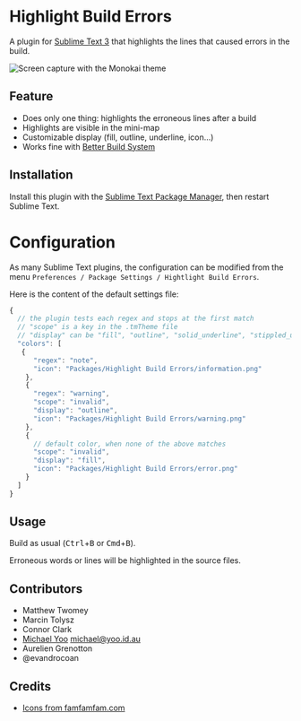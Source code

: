 Highlight Build Errors
======================

A plugin for [Sublime Text 3](http://www.sublimetext.com/) that highlights the lines that caused errors in the build.

![Screen capture with the Monokai theme](http://i.imgur.com/nj4WGFF.png)

## Feature

* Does only one thing: highlights the erroneous lines after a build
* Highlights are visible in the mini-map
* Customizable display (fill, outline, underline, icon...)
* Works fine with [Better Build System](https://sublime.wbond.net/packages/Better%20Build%20System)

## Installation

Install this plugin with the [Sublime Text Package Manager](https://sublime.wbond.net/), then restart Sublime Text.

# Configuration

As many Sublime Text plugins, the configuration can be modified from the menu `Preferences / Package Settings / Hightlight Build Errors`.

Here is the content of the default settings file:

```javascript
{
  // the plugin tests each regex and stops at the first match
  // "scope" is a key in the .tmTheme file
  // "display" can be "fill", "outline", "solid_underline", "stippled_underline" or "squiggly_underline"
  "colors": [
   {
      "regex": "note",
      "icon": "Packages/Highlight Build Errors/information.png"
    },
    {
      "regex": "warning",
      "scope": "invalid",
      "display": "outline",
      "icon": "Packages/Highlight Build Errors/warning.png"
    },
    {
      // default color, when none of the above matches
      "scope": "invalid",
      "display": "fill",
      "icon": "Packages/Highlight Build Errors/error.png"
    }
  ]
}

```

## Usage

Build as usual (<kbd>Ctrl</kbd>+<kbd>B</kbd> or <kbd>Cmd</kbd>+<kbd>B</kbd>).

Erroneous words or lines will be highlighted in the source files.

## Contributors

* Matthew Twomey
* Marcin Tolysz
* Connor Clark
* [Michael Yoo](https://github.com/sekjun9878) <michael@yoo.id.au>
* Aurelien Grenotton
* @evandrocoan

## Credits

* [Icons from famfamfam.com](http://www.famfamfam.com/lab/icons/silk/)

